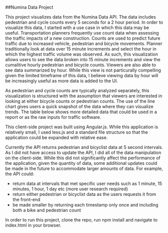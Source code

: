 ##Numina Data Project

This project visualizes data from the Numina Data API.  The data includes pedestrian and cycle counts every 5 seconds for a 2 hour period.
In order to visualize this data, I started with a use case in which this data may be useful.  Transportation planners frequently use count
data when assessing the traffic impacts of a new construction.  Counts are used to predict future traffic due to increased vehicle, pedestrian
and bicycle movements.  Planner traditionally look at data over 15 minute increments and select the hour in which the highest
traffic volume was observed.  As such, this visualization allows users to see the data broken into 15 minute increments and view
the cumalitive hourly pedestrian and bicycle counts.  Viewers are also able to see data summarized by hour.  While this view is
not particurally compelling given the limited timeframe of this data, I believe viewing data by hour will be increasingly useful as
more data is added to the UI.

As pedestrian and cycle counts are typically analyzed separately, this visualization is structured with the assumption that viewers are interested in looking at either bicycle counts or pedestrian counts.
The use of the line chart gives users a quick snapshot of the data where they can visualize trends.  The table below shows more
detailed data that could be used in a report or as the raw inputs for traffic software.

This client-side project was built using Angular.js.  While this application is relatively small, I used less.js and a standard
file structure so that the application could be expanded with relative ease.

Currently the API returns pedestrian and bicyclist data at 5 second intervals.  As I did not have access to update the API, I did all
of the data manipulation on the client-side.  While this did not significantly affect the performance of the application, given
the quantity of data, some additional updates could be made in the future to accommodate larger amounts of data.  For example, the
API could:
 - return data at intervals that met specific user needs such as 1 minute, 15 minutes, 1 hour, 1 day etc (more user research required)
 - return either pedestrian or bicyclist data as the users requests it from the front-end
 - be made smaller by returning each timestamp only once and including both a bike and pedestrian count

 In order to run this project, clone the repo, run npm install and navigate to index.html in your browser.